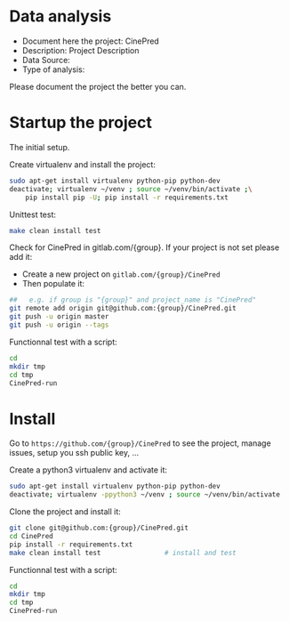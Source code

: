 # Data analysis
- Document here the project: CinePred
- Description: Project Description
- Data Source:
- Type of analysis:

Please document the project the better you can.

# Startup the project

The initial setup.

Create virtualenv and install the project:
```bash
sudo apt-get install virtualenv python-pip python-dev
deactivate; virtualenv ~/venv ; source ~/venv/bin/activate ;\
    pip install pip -U; pip install -r requirements.txt
```

Unittest test:
```bash
make clean install test
```

Check for CinePred in gitlab.com/{group}.
If your project is not set please add it:

- Create a new project on `gitlab.com/{group}/CinePred`
- Then populate it:

```bash
##   e.g. if group is "{group}" and project_name is "CinePred"
git remote add origin git@github.com:{group}/CinePred.git
git push -u origin master
git push -u origin --tags
```

Functionnal test with a script:

```bash
cd
mkdir tmp
cd tmp
CinePred-run
```

# Install

Go to `https://github.com/{group}/CinePred` to see the project, manage issues,
setup you ssh public key, ...

Create a python3 virtualenv and activate it:

```bash
sudo apt-get install virtualenv python-pip python-dev
deactivate; virtualenv -ppython3 ~/venv ; source ~/venv/bin/activate
```

Clone the project and install it:

```bash
git clone git@github.com:{group}/CinePred.git
cd CinePred
pip install -r requirements.txt
make clean install test                # install and test
```
Functionnal test with a script:

```bash
cd
mkdir tmp
cd tmp
CinePred-run
```
